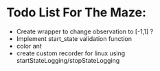 # Todo List For The Maze:
* Create wrapper to change observation to [-1,1] ?
* Implement start_state validation function
* color ant
* create custom recorder for linux using startStateLogging/stopStateLogging

